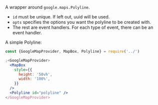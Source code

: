 A wrapper around `google.maps.Polyline`.

- `id` must be unique. If left out, uuid will be used.
- `opts` specifies the options you want the polyline to be created with.
- The rest are event handlers. For each type of event, there can be an event
  handler.

A simple Polyline:

```jsx
const {GoogleMapProvider, MapBox, Polyline} = require('../')

;<GoogleMapProvider>
  <MapBox
    style={{
      height: '50vh',
      width: '100%',
    }}
  />
  <Polyline id="polyline" />
</GoogleMapProvider>
```
